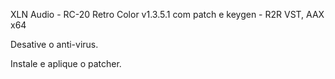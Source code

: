 XLN Audio - RC-20 Retro Color v1.3.5.1 com patch e keygen - R2R VST, AAX x64

Desative o anti-virus.

Instale e aplique o patcher.

